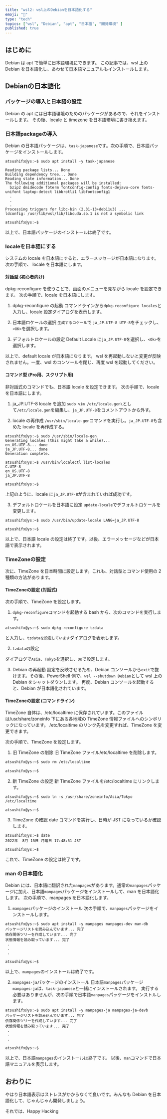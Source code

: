 ```yaml
---
title: "wsl2: wsl上のDebianを日本語化する"
emoji: "🐧"
type: "tech"
topics: ["wsl", "Debian", "apt", "日本語", "開発環境" ]
published: true
---
```


## はじめに

Debian は apt で簡単に日本語環境にできます。
この記事では、wsl 上の Debian を日本語化し、あわせて日本語マニュアルもインストールします。

## Debianの日本語化

### パッケージの導入と日本語の設定

Debian の apt には日本語環境のためのパッケージがあるので、それをインストールします。
その後、locale と timezone を日本語環境に書き換えます。

### 日本語packageの導入

Debian の日本語パッケージは、`task-japanese`です。次の手順で、日本語パッケージをインストールします。

``` bash: debian
atsushifx@ys:~$ sudo apt install -y task-japanese

Reading package lists... Done
Building dependency tree... Done
Reading state information... Done
The following additional packages will be installed:
  bzip2 dmidecode fbterm fontconfig-config fonts-dejavu-core fonts-unifont laptop-detect libbrotli1 libfontconfig1
  .
  .
  .
Processing triggers for libc-bin (2.31-13+deb11u3) ...
ldconfig: /usr/lib/wsl/lib/libcuda.so.1 is not a symbolic link

atsushifx@ys:~$
```

以上で、日本語パッケージのインストールは終了です。

### localeを日本語にする

システムの locale を日本語にすると、エラーメッセージが日本語になります。
次の手順で、 locale を日本語にします。

#### 対話型 (初心者向け)

dpkg-reconfigure を使うことで、画面のメニューを見ながら locale を設定できます。
次の手順で、locale を日本語にします。

1. dpkg-reconfigure の起動
  コマンドラインから`dpkg-reconfigure locales`と入力し、locale 設定ダイアログを表示します。

2. 日本語ロケールの選択
  `生成するロケール`で `ja_JP.UTF-8 UTF-8`をチェックし、`<OK>`を選択します。

3. デフォルトロケールの設定
  Default Locale に`ja_JP.UTF-8`を選択し、`<Ok>`を選択します。

以上で、default locale が日本語になります。
wsl を再起動しないと変更が反映されません。一度、wsl のコンソールを閉じ、再度 wsl を起動してください。

#### コマンド型 (Pro用、スクリプト用)

非対話式のコマンドでも、日本語 locale を設定できます。
次の手順で、locale を日本語にします。

1. ja_JP.UTF-8 locale を追加
  `sudo vim /etc/locale.gen\`として`/etc/locale.gen`を編集し、`ja_JP.UTF-8`をコメントアウトから外す。

2. locale の再作成
  `/usr/sbin/locale-gen`コマンドを実行し。`ja_JP.UTF-8`も含めた locale を再作成する。
  
  ``` bash: Debian
  atsushifx@ys:~$ sudo /usr/sbin/locale-gen
  Generating locales (this might take a while)...
  en_US.UTF-8... done
  ja_JP.UTF-8... done
  Generation complete.
  
  atsushifx@ys:~$ /usr/bin/localectl list-locales
  C.UTF-8
  en_US.UTF-8
  ja_JP.UTF-8
  
  atsushifx@ys:~$
  ```
  
  上記のように、locale に`ja_JP.UTF-8`が含まれていれば成功です。

3. デフォルトロケールを日本語に設定
  `update-locale`でデフォルトロケールを変更します。
  
  ``` bash: Debian
  atsushifx@ys:~$ sudo /usr/bin/update-locale LANG=ja_JP.UTF-8
  
  atsushifx@ys:~$
  ```

以上で、日本語 locale の設定は終了です。以後、エラーメッセージなどが日本語で表示されます。

### TimeZoneの設定

次に、TimeZone を日本時間に設定します。これも、対話型とコマンド使用の 2 種類の方法があります。

#### TimeZoneの設定 (対話式)

次の手順で、TimeZone を設定します。

1. `dpkg-reconfigure`コマンドを起動する
  bash から、次のコマンドを実行します。

  ``` bash: Debian
  atsushifx@ys:~$ sudo dpkg-reconfigure tzdata
  ```

  と入力し、`tzdataを設定しています`ダイアログを表示します。

2. `tzdata`の設定
  
  ダイアログで`Asia`、`Tokyo`を選択し、`OK`で設定します。

3. Debian の再起動
  設定を反映させるため、Debian コンソールから`exit`で抜けます。その後、PowerShell 側で、`wsl --shutdown Debian`として wsl 上の Debian をシャットダウンします。
  再度、Debian コンソールを起動すると、Debian が日本語化されています。

#### TimeZoneの設定 (コマンドライン)

TimeZone 自体は、/etc/localtime に保存されています。このファイルは/usr/share/zoneinfo 下にある各地域の TimeZone 情報ファイルへのシンボリックになっています。
/etc/localtime のリンク先を変更すれば、TimeZone を変更できます。

次の手順で、TimeZone を設定します。

1. 旧 TimeZone の削除
旧 TimeZone ファイル/etc/localtime を削除します。

``` bash
atsushifx@ys:~$ sudo rm /etc/localtime

atsushifx@ys:~$
```

2. 新 TimeZone の設定
新 TimeZone ファイルを/etc/localtime にリンクします。

``` bash: Debian
atsushifx@ys:~$ sudo ln -s /usr/share/zoneinfo/Asia/Tokyo /etc/localtime

atsushifx@ys:~$
```

3. TimeZone の確認
date コマンドを実行し、日時が JST になっているか確認します。

``` bash: Debian
atsushifx@ys:~$ date
2022年  8月 15日 月曜日 17:48:51 JST

atsushifx@ys:~$
```

これで、TimeZone の設定は終了です。

### man の日本語化

Debian には、日本語に翻訳された`manpages`があります。通常の`manpages`パッケージに加え、日本語`manpages`パッケージをインストールして、man を日本語化します。
次の手順で、manpages を日本語化します。

1. `manpages`パッケージのインストール
  次の手順で、`manpages`パッケージをインストールします。

  ``` bash: Debian
  atsushifx@ys:~$ sudo apt install -y manpages manpages-dev man-db
  パッケージリストを読み込んでいます... 完了
  依存関係ツリーを作成しています... 完了
  状態情報を読み取っています... 完了
   .
   .
   .

  atsushifx@ys:~$
  ```

  以上で、`manpages`のインストールは終了です。

2. `manpages-ja`パッケージのインストール
  日本語`manpages`パッケージ`manpages-ja`は、`task-japanese`と一緒にインストールされます。
  実行する必要はありませんが、次の手順で日本語`manpages`パッケージをインストルします。

  ``` bash: Debian
  atsushifx@ys:~$ sudo apt install -y manpages-ja manpages-ja-devb
  パッケージリストを読み込んでいます... 完了
  依存関係ツリーを作成しています... 完了
  状態情報を読み取っています... 完了
   .
   .
   .

  atsushifx@ys:~$
  ```

  以上で、日本語`manpages`のインストールは終了です。
  以後、`man`コマンドで日本語マニュアルを表示します。

## おわりに

やはり日本語表示はストレスがかからなくて良いです。みんなも Debian を日本語化して、じゃんじゃん開発しましょう。

それでは、Happy Hacking
